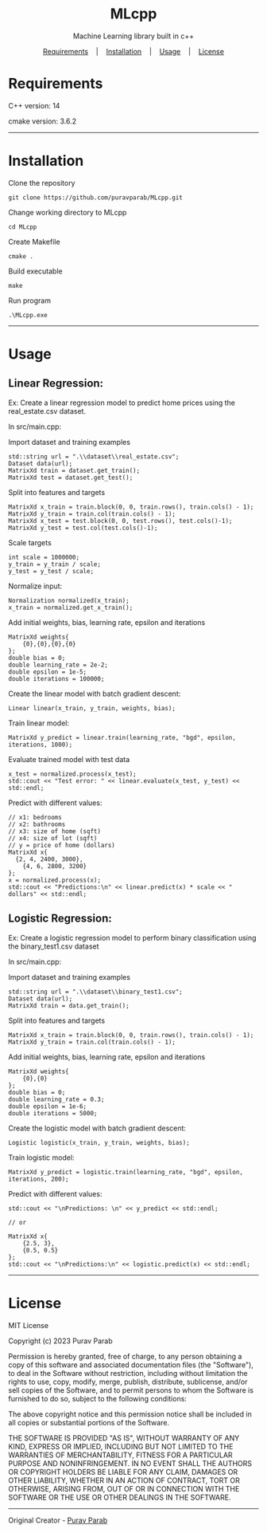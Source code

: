 <p align="center">
</p>

<p align="center">
	<h1 align="center">
		MLcpp
	</h1>
	<p align="center">
	    Machine Learning library built in c++
	</p
</p>

<p align="center">
    <a href="#Requirements">Requirements</a>
	&nbsp;&nbsp;&nbsp;|&nbsp;&nbsp;&nbsp;
	<a href="#Installation">Installation</a>
	&nbsp;&nbsp;&nbsp;|&nbsp;&nbsp;&nbsp;
	<a href="#Usage">Usage</a>
	&nbsp;&nbsp;&nbsp;|&nbsp;&nbsp;&nbsp;
	<a href="#License">License</a>
</p>

# Requirements

C++ version: 14

cmake version: 3.6.2

---

# Installation

Clone the repository
```
git clone https://github.com/puravparab/MLcpp.git
```
Change working directory to MLcpp
```
cd MLcpp
```
Create Makefile
```
cmake .
```
Build executable
```
make
```
Run program
```
.\MLcpp.exe
```

---

# Usage

## Linear Regression:

Ex: Create a linear regression model to predict home prices using the real_estate.csv dataset.

In src/main.cpp:

Import dataset and training examples
```
std::string url = ".\\dataset\\real_estate.csv";
Dataset data(url);
MatrixXd train = dataset.get_train();
MatrixXd test = dataset.get_test();
```
Split into features and targets
```
MatrixXd x_train = train.block(0, 0, train.rows(), train.cols() - 1);
MatrixXd y_train = train.col(train.cols() - 1);
MatrixXd x_test = test.block(0, 0, test.rows(), test.cols()-1);
MatrixXd y_test = test.col(test.cols()-1);
```
Scale targets
```
int scale = 1000000;
y_train = y_train / scale;
y_test = y_test / scale;
```
Normalize input:
```
Normalization normalized(x_train);
x_train = normalized.get_x_train();
```
Add initial weights, bias, learning rate, epsilon and iterations
```
MatrixXd weights{
    {0},{0},{0},{0}
};
double bias = 0;
double learning_rate = 2e-2;
double epsilon = 1e-5;
double iterations = 100000;
```
Create the linear model with batch gradient descent:
```
Linear linear(x_train, y_train, weights, bias);
```
Train linear model:
```
MatrixXd y_predict = linear.train(learning_rate, "bgd", epsilon, iterations, 1000);
```
Evaluate trained model with test data
```
x_test = normalized.process(x_test);
std::cout << "Test error: " << linear.evaluate(x_test, y_test) << std::endl;
```
Predict with different values:
```
// x1: bedrooms
// x2: bathrooms
// x3: size of home (sqft)
// x4: size of lot (sqft)
// y = price of home (dollars)
MatrixXd x{
  {2, 4, 2400, 3000},
	{4, 6, 2800, 3200}
};
x = normalized.process(x);
std::cout << "Predictions:\n" << linear.predict(x) * scale << " dollars" << std::endl;
```

## Logistic Regression:

Ex: Create a logistic regression model to perform binary classification using the binary_test1.csv dataset

In src/main.cpp:

Import dataset and training examples
```
std::string url = ".\\dataset\\binary_test1.csv";
Dataset data(url);
MatrixXd train = data.get_train();
```
Split into features and targets
```
MatrixXd x_train = train.block(0, 0, train.rows(), train.cols() - 1);
MatrixXd y_train = train.col(train.cols() - 1);
```
Add initial weights, bias, learning rate, epsilon and iterations
```
MatrixXd weights{
	{0},{0}
};
double bias = 0;
double learning_rate = 0.3;
double epsilon = 1e-6;
double iterations = 5000;
```
Create the logistic model with batch gradient descent:
```
Logistic logistic(x_train, y_train, weights, bias);
```
Train logistic model:
```
MatrixXd y_predict = logistic.train(learning_rate, "bgd", epsilon, iterations, 200);
```
Predict with different values:
```
std::cout << "\nPredictions: \n" << y_predict << std::endl;

// or 

MatrixXd x{
	{2.5, 3},
	{0.5, 0.5}
};
std::cout << "\nPredictions:\n" << logistic.predict(x) << std::endl;
```

---

# License

MIT License

Copyright (c) 2023 Purav Parab

Permission is hereby granted, free of charge, to any person obtaining a copy
of this software and associated documentation files (the "Software"), to deal
in the Software without restriction, including without limitation the rights
to use, copy, modify, merge, publish, distribute, sublicense, and/or sell
copies of the Software, and to permit persons to whom the Software is
furnished to do so, subject to the following conditions:

The above copyright notice and this permission notice shall be included in all
copies or substantial portions of the Software.

THE SOFTWARE IS PROVIDED "AS IS", WITHOUT WARRANTY OF ANY KIND, EXPRESS OR
IMPLIED, INCLUDING BUT NOT LIMITED TO THE WARRANTIES OF MERCHANTABILITY,
FITNESS FOR A PARTICULAR PURPOSE AND NONINFRINGEMENT. IN NO EVENT SHALL THE
AUTHORS OR COPYRIGHT HOLDERS BE LIABLE FOR ANY CLAIM, DAMAGES OR OTHER
LIABILITY, WHETHER IN AN ACTION OF CONTRACT, TORT OR OTHERWISE, ARISING FROM,
OUT OF OR IN CONNECTION WITH THE SOFTWARE OR THE USE OR OTHER DEALINGS IN THE
SOFTWARE.

---

Original Creator - [Purav Parab](https://github.com/puravparab)